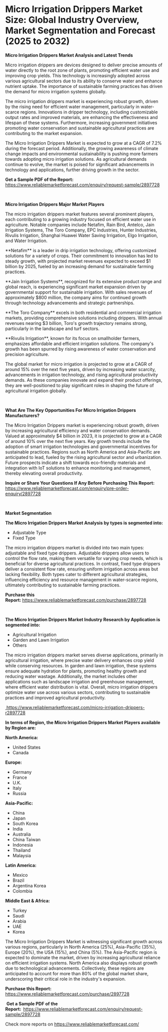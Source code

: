 <p><h1>Micro Irrigation Drippers Market Size: Global Industry Overview, Market Segmentation and Forecast (2025 to 2032)</h1></p><p><strong>Micro Irrigation Drippers Market Analysis and Latest Trends</strong></p>
<p><p>Micro irrigation drippers are devices designed to deliver precise amounts of water directly to the root zone of plants, promoting efficient water use and improving crop yields. This technology is increasingly adopted across various agricultural sectors due to its ability to conserve water and enhance nutrient uptake. The importance of sustainable farming practices has driven the demand for micro irrigation systems globally.</p><p>The micro irrigation drippers market is experiencing robust growth, driven by the rising need for efficient water management, particularly in water-scarce regions. Innovations in dripper technology, including customizable output rates and improved materials, are enhancing the effectiveness and lifespan of these systems. Furthermore, increasing government initiatives promoting water conservation and sustainable agricultural practices are contributing to the market expansion.</p><p>The Micro Irrigation Drippers Market is expected to grow at a CAGR of 7.2% during the forecast period. Additionally, the growing awareness of climate change impacts and environmental sustainability is pushing more farmers towards adopting micro irrigation solutions. As agricultural demands continue to evolve, the market is poised for significant advancements in technology and applications, further driving growth in the sector.</p></p>
<p><strong>Get a Sample PDF of the Report:&nbsp;</strong> <a href="https://www.reliablemarketforecast.com/enquiry/request-sample/2897728?utm_campaign=2779&utm_medium=2&utm_source=Github&utm_content=ia&utm_term=15032025&utm_id=micro-irrigation-drippers">https://www.reliablemarketforecast.com/enquiry/request-sample/2897728</a></p>
<p>&nbsp;</p>
<p><strong>Micro Irrigation Drippers Major Market Players</strong></p>
<p><p>The micro irrigation drippers market features several prominent players, each contributing to a growing industry focused on efficient water use in agriculture. Notable companies include Netafim, Rain Bird, Antelco, Jain Irrigation Systems, The Toro Company, EPC Industries, Hunter Industries, Rivulis Irrigation, Shanghai Huawei Water Saving Irrigation, Elgo Irrigation, and Water Irrigation.</p><p>**Netafim** is a leader in drip irrigation technology, offering customized solutions for a variety of crops. Their commitment to innovation has led to steady growth, with projected market revenues expected to exceed $1 billion by 2025, fueled by an increasing demand for sustainable farming practices.</p><p>**Jain Irrigation Systems**, recognized for its extensive product range and global reach, is experiencing significant market expansion driven by governmental support for sustainable irrigation. With sales revenues of approximately $800 million, the company aims for continued growth through technology advancements and strategic partnerships.</p><p>**The Toro Company** excels in both residential and commercial irrigation markets, providing comprehensive solutions including drippers. With annual revenues nearing $3 billion, Toro's growth trajectory remains strong, particularly in the landscape and turf sectors.</p><p>**Rivulis Irrigation**, known for its focus on smallholder farmers, emphasizes affordable and efficient irrigation solutions. The company's growth has been spurred by rising awareness of water conservation and precision agriculture.</p><p>The global market for micro irrigation is projected to grow at a CAGR of around 15% over the next five years, driven by increasing water scarcity, advancements in irrigation technology, and rising agricultural productivity demands. As these companies innovate and expand their product offerings, they are well-positioned to play significant roles in shaping the future of agricultural irrigation globally.</p></p>
<p>&nbsp;</p>
<p><strong>What Are The Key Opportunities For Micro Irrigation Drippers Manufacturers?</strong></p>
<p><p>The Micro Irrigation Drippers market is experiencing robust growth, driven by increasing agricultural efficiency and water conservation demands. Valued at approximately $4 billion in 2023, it is projected to grow at a CAGR of around 10% over the next five years. Key growth trends include the adoption of smart irrigation technologies and governmental incentives for sustainable practices. Regions such as North America and Asia-Pacific are anticipated to lead, fueled by the rising agricultural sector and urbanization. Future prospects indicate a shift towards eco-friendly materials and integration with IoT solutions to enhance monitoring and management, thereby elevating overall productivity.</p></p>
<p><strong>Inquire or Share Your Questions If Any Before Purchasing This Report:</strong> <a href="https://www.reliablemarketforecast.com/enquiry/pre-order-enquiry/2897728?utm_campaign=2779&utm_medium=2&utm_source=Github&utm_content=ia&utm_term=15032025&utm_id=micro-irrigation-drippers">https://www.reliablemarketforecast.com/enquiry/pre-order-enquiry/2897728</a></p>
<p>&nbsp;</p>
<p><strong>Market Segmentation</strong></p>
<p><strong>The Micro Irrigation Drippers Market Analysis by types is segmented into:</strong></p>
<p><ul><li>Adjustable Type</li><li>Fixed Type</li></ul></p>
<p><p>The micro irrigation drippers market is divided into two main types: adjustable and fixed type drippers. Adjustable drippers allow users to control the flow rate, making them versatile for varying crop needs, which is beneficial for diverse agricultural practices. In contrast, fixed type drippers deliver a consistent flow rate, ensuring uniform irrigation across areas but lacking flexibility. Both types cater to different agricultural strategies, influencing efficiency and resource management in water-scarce regions, ultimately contributing to sustainable farming practices.</p></p>
<p><strong>Purchase this Report:&nbsp;</strong><a href="https://www.reliablemarketforecast.com/purchase/2897728?utm_campaign=2779&utm_medium=2&utm_source=Github&utm_content=ia&utm_term=15032025&utm_id=micro-irrigation-drippers">https://www.reliablemarketforecast.com/purchase/2897728</a></p>
<p>&nbsp;</p>
<p><strong>The Micro Irrigation Drippers Market Industry Research by Application is segmented into:</strong></p>
<p><ul><li>Agricultural Irrigation</li><li>Garden and Lawn Irrigation</li><li>Others</li></ul></p>
<p><p>The micro irrigation drippers market serves diverse applications, primarily in agricultural irrigation, where precise water delivery enhances crop yield while conserving resources. In garden and lawn irrigation, these systems ensure adequate hydration for plants, promoting healthy growth and reducing water wastage. Additionally, the market includes other applications such as landscape irrigation and greenhouse management, where efficient water distribution is vital. Overall, micro irrigation drippers optimize water use across various sectors, contributing to sustainable practices and improved agricultural productivity.</p></p>
<p><a href="https://www.reliablemarketforecast.com/micro-irrigation-drippers-r2897728?utm_campaign=2779&utm_medium=2&utm_source=Github&utm_content=ia&utm_term=15032025&utm_id=micro-irrigation-drippers">&nbsp;https://www.reliablemarketforecast.com/micro-irrigation-drippers-r2897728</a></p>
<p><strong>In terms of Region, the Micro Irrigation Drippers Market Players available by Region are:</strong></p>
<p>
    <p> <strong> North America: </strong>
        <ul>
            <li>United States</li>
            <li>Canada</li>
        </ul>
        </p> 
    <p> <strong> Europe: </strong>
        <ul>
            <li>Germany</li>
            <li>France</li>
            <li>U.K.</li>
            <li>Italy</li>
            <li>Russia</li>
        </ul>
        </p> 
    <p> <strong> Asia-Pacific: </strong>
        <ul>
            <li>China</li>
            <li>Japan</li>
            <li>South Korea</li>
            <li>India</li>
            <li>Australia</li>
            <li>China Taiwan</li>
            <li>Indonesia</li>
            <li>Thailand</li>
            <li>Malaysia</li>
        </ul>
        </p> 
    <p> <strong> Latin America: </strong>
        <ul>
            <li>Mexico</li>
            <li>Brazil</li>
            <li>Argentina Korea</li>
            <li>Colombia</li>
        </ul>
        </p> 
    <p> <strong> Middle East & Africa: </strong>
        <ul>
            <li>Turkey</li>
            <li>Saudi</li>
            <li>Arabia</li>
            <li>UAE</li>
            <li>Korea</li>
        </ul>
    </p>
    </p>
<p><p>The Micro Irrigation Drippers Market is witnessing significant growth across various regions, particularly in North America (25%), Asia-Pacific (35%), Europe (20%), the USA (15%), and China (5%). The Asia-Pacific region is expected to dominate the market, driven by increasing agricultural reliance on efficient irrigation systems. North America also displays robust growth due to technological advancements. Collectively, these regions are anticipated to account for more than 80% of the global market share, underscoring their critical role in the industry's expansion.</p></p>
<p><strong>Purchase this Report: </strong><a href="https://www.reliablemarketforecast.com/purchase/2897728?utm_campaign=2779&utm_medium=2&utm_source=Github&utm_content=ia&utm_term=15032025&utm_id=micro-irrigation-drippers">https://www.reliablemarketforecast.com/purchase/2897728</a></p>
<p>&nbsp;<strong>Get a Sample PDF of the Report:&nbsp;&nbsp;</strong><a href="https://www.reliablemarketforecast.com/enquiry/request-sample/2897728?utm_campaign=2779&utm_medium=2&utm_source=Github&utm_content=ia&utm_term=15032025&utm_id=micro-irrigation-drippers">https://www.reliablemarketforecast.com/enquiry/request-sample/2897728</a></p>
<p><strong></strong></p>
<p>Check more reports on <a href="https://www.reliablemarketforecast.com/?utm_campaign=2779&utm_medium=2&utm_source=Github&utm_content=ia&utm_term=15032025&utm_id=micro-irrigation-drippers">https://www.reliablemarketforecast.com/</a></p>